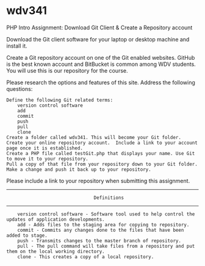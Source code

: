 # wdv341
 PHP Intro
Assignment: Download Git Client & Create a Repository account

Download the Git client software for your laptop or desktop machine and install it.

Create a Git repository account on one of the Git enabled websites.  GitHub is the best known account and BitBucket is common among WDV students. You will use this is our repository for the course.

Please research the options and features of this site.  Address the following questions:

    Define the following Git related terms:
        version control software
        add
        commit
        push
        pull
        clone
    Create a folder called wdv341. This will become your Git folder.
    Create your online repository account.  Include a link to your account page once it is established.
    Create a PHP file called testGit.php that displays your name. Use Git to move it to your repository.  
    Pull a copy of that file from your repository down to your Git folder.  Make a change and push it back up to your repository.

 Please include a link to your repository when submitting this assignment.

-------------------------------------------------------------------------------------
                                    Definitions
-------------------------------------------------------------------------------------
        version control software - Software tool used to help control the updates of application developments. 
        add - Adds files to the staging area for copying to repository.
        commit - Commits any changes done to the files that have been added to stage.
        push - Transmits changes to the master branch of repository.
        pull - The pull command will take files from a repository and put them on the local working directory.
        clone - This creates a copy of a local repository. 